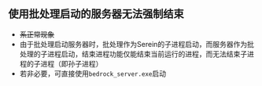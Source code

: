 ## 使用批处理启动的服务器无法强制结束
- ~~系正常现象~~
- 由于批处理启动服务器时，批处理作为Serein的子进程启动，而服务器作为批处理的子进程启动，结束进程功能仅能结束当前运行的进程，而无法结束子进程的子进程（即孙子进程）
- 若非必要，可直接使用``bedrock_server.exe``启动
